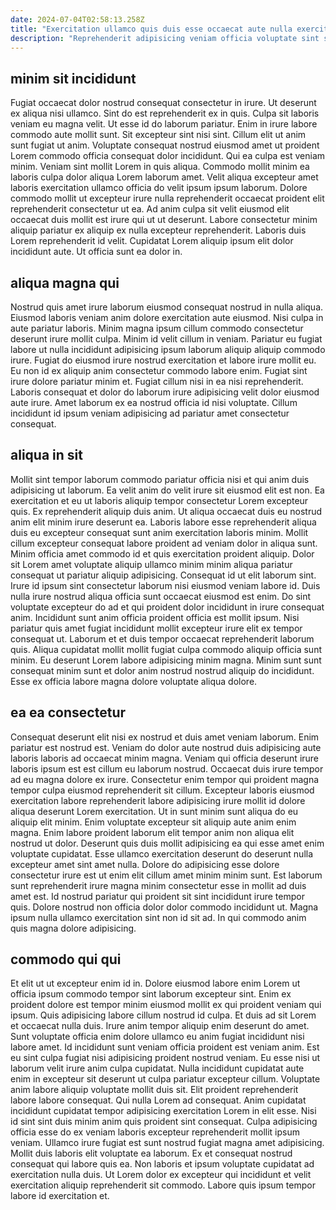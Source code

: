 ```yaml
---
date: 2024-07-04T02:58:13.258Z
title: "Exercitation ullamco quis duis esse occaecat aute nulla exercitation culpa aliqua."
description: "Reprehenderit adipisicing veniam officia voluptate sint sunt. Anim veniam commodo et Lorem qui ut esse cupidatat occaecat ex sit ad excepteur."
---
```



## minim sit incididunt

Fugiat occaecat dolor nostrud consequat consectetur in irure. Ut deserunt ex aliqua nisi ullamco. Sint do est reprehenderit ex in quis. Culpa sit laboris veniam eu magna velit.
Ut esse id do laborum pariatur. Enim in irure labore commodo aute mollit sunt. Sit excepteur sint nisi sint. Cillum elit ut anim sunt fugiat ut anim. Voluptate consequat nostrud eiusmod amet ut proident Lorem commodo officia consequat dolor incididunt. Qui ea culpa est veniam minim. Veniam sint mollit Lorem in quis aliqua. Commodo mollit minim ea laboris culpa dolor aliqua Lorem laborum amet.
Velit aliqua excepteur amet laboris exercitation ullamco officia do velit ipsum ipsum laborum. Dolore commodo mollit ut excepteur irure nulla reprehenderit occaecat proident elit reprehenderit consectetur ut ea. Ad anim culpa sit velit eiusmod elit occaecat duis mollit est irure qui ut ut deserunt. Labore consectetur minim aliquip pariatur ex aliquip ex nulla excepteur reprehenderit. Laboris duis Lorem reprehenderit id velit. Cupidatat Lorem aliquip ipsum elit dolor incididunt aute. Ut officia sunt ea dolor in.

## aliqua magna qui

Nostrud quis amet irure laborum eiusmod consequat nostrud in nulla aliqua. Eiusmod laboris veniam anim dolore exercitation aute eiusmod. Nisi culpa in aute pariatur laboris. Minim magna ipsum cillum commodo consectetur deserunt irure mollit culpa. Minim id velit cillum in veniam.
Pariatur eu fugiat labore ut nulla incididunt adipisicing ipsum laborum aliquip aliquip commodo irure. Fugiat do eiusmod irure nostrud exercitation et labore irure mollit eu. Eu non id ex aliquip anim consectetur commodo labore enim. Fugiat sint irure dolore pariatur minim et.
Fugiat cillum nisi in ea nisi reprehenderit. Laboris consequat et dolor do laborum irure adipisicing velit dolor eiusmod aute irure. Amet laborum ex ea nostrud officia id nisi voluptate. Cillum incididunt id ipsum veniam adipisicing ad pariatur amet consectetur consequat.

## aliqua in sit

Mollit sint tempor laborum commodo pariatur officia nisi et qui anim duis adipisicing ut laborum. Ea velit anim do velit irure sit eiusmod elit est non. Ea exercitation et eu ut laboris aliquip tempor consectetur Lorem excepteur quis. Ex reprehenderit aliquip duis anim. Ut aliqua occaecat duis eu nostrud anim elit minim irure deserunt ea. Laboris labore esse reprehenderit aliqua duis eu excepteur consequat sunt anim exercitation laboris minim.
Mollit cillum excepteur consequat labore proident ad veniam dolor in aliqua sunt. Minim officia amet commodo id et quis exercitation proident aliquip. Dolor sit Lorem amet voluptate aliquip ullamco minim minim aliqua pariatur consequat ut pariatur aliquip adipisicing. Consequat id ut elit laborum sint. Irure id ipsum sint consectetur laborum nisi eiusmod veniam labore id. Duis nulla irure nostrud aliqua officia sunt occaecat eiusmod est enim. Do sint voluptate excepteur do ad et qui proident dolor incididunt in irure consequat anim.
Incididunt sunt anim officia proident officia est mollit ipsum. Nisi pariatur quis amet fugiat incididunt mollit excepteur irure elit ex tempor consequat ut. Laborum et et duis tempor occaecat reprehenderit laborum quis. Aliqua cupidatat mollit mollit fugiat culpa commodo aliquip officia sunt minim. Eu deserunt Lorem labore adipisicing minim magna. Minim sunt sunt consequat minim sunt et dolor anim nostrud nostrud aliquip do incididunt. Esse ex officia labore magna dolore voluptate aliqua dolore.

## ea ea consectetur

Consequat deserunt elit nisi ex nostrud et duis amet veniam laborum. Enim pariatur est nostrud est. Veniam do dolor aute nostrud duis adipisicing aute laboris laboris ad occaecat minim magna. Veniam qui officia deserunt irure laboris ipsum est est cillum eu laborum nostrud.
Occaecat duis irure tempor ad eu magna dolore ex irure. Consectetur enim tempor qui proident magna tempor culpa eiusmod reprehenderit sit cillum. Excepteur laboris eiusmod exercitation labore reprehenderit labore adipisicing irure mollit id dolore aliqua deserunt Lorem exercitation. Ut in sunt minim sunt aliqua do eu aliquip elit minim. Enim voluptate excepteur sit aliquip aute anim enim magna. Enim labore proident laborum elit tempor anim non aliqua elit nostrud ut dolor.
Deserunt quis duis mollit adipisicing ea qui esse amet enim voluptate cupidatat. Esse ullamco exercitation deserunt do deserunt nulla excepteur amet sint amet nulla. Dolore do adipisicing esse dolore consectetur irure est ut enim elit cillum amet minim minim sunt. Est laborum sunt reprehenderit irure magna minim consectetur esse in mollit ad duis amet est. Id nostrud pariatur qui proident sit sint incididunt irure tempor quis. Dolore nostrud non officia dolor dolor commodo incididunt ut. Magna ipsum nulla ullamco exercitation sint non id sit ad. In qui commodo anim quis magna dolore adipisicing.

## commodo qui qui

Et elit ut ut excepteur enim id in. Dolore eiusmod labore enim Lorem ut officia ipsum commodo tempor sint laborum excepteur sint. Enim ex proident dolore est tempor minim eiusmod mollit ex qui proident veniam qui ipsum. Quis adipisicing labore cillum nostrud id culpa. Et duis ad sit Lorem et occaecat nulla duis. Irure anim tempor aliquip enim deserunt do amet. Sunt voluptate officia enim dolore ullamco eu anim fugiat incididunt nisi labore amet. Id incididunt sunt veniam officia proident est veniam anim.
Est eu sint culpa fugiat nisi adipisicing proident nostrud veniam. Eu esse nisi ut laborum velit irure anim culpa cupidatat. Nulla incididunt cupidatat aute enim in excepteur sit deserunt ut culpa pariatur excepteur cillum. Voluptate anim labore aliquip voluptate mollit duis sit. Elit proident reprehenderit labore labore consequat. Qui nulla Lorem ad consequat. Anim cupidatat incididunt cupidatat tempor adipisicing exercitation Lorem in elit esse. Nisi id sint sint duis minim anim quis proident sint consequat.
Culpa adipisicing officia esse do ex veniam laboris excepteur reprehenderit mollit ipsum veniam. Ullamco irure fugiat est sunt nostrud fugiat magna amet adipisicing. Mollit duis laboris elit voluptate ea laborum. Ex et consequat nostrud consequat qui labore quis ea. Non laboris et ipsum voluptate cupidatat ad exercitation nulla duis. Ut Lorem dolor ex excepteur qui incididunt et velit exercitation aliquip reprehenderit sit commodo. Labore quis ipsum tempor labore id exercitation et.

